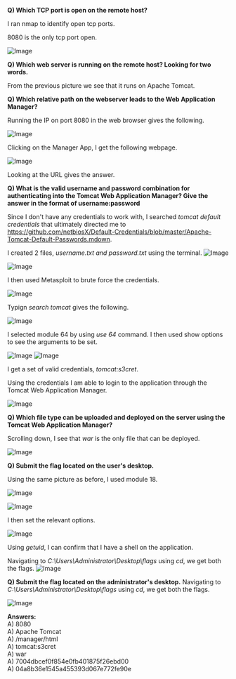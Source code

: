 **Q) Which TCP port is open on the remote host?**

I ran nmap to identify open tcp ports.

8080 is the only tcp port open.

![Image](https://github.com/user-attachments/assets/7f4de9f7-e3eb-48e3-a509-81d624a23bcf)

**Q) Which web server is running on the remote host? Looking for two words.**

From the previous picture we see that it runs on Apache Tomcat.

**Q) Which relative path on the webserver leads to the Web Application Manager?**

Running the IP on port 8080 in the web browser gives the following.

![Image](https://github.com/user-attachments/assets/9c92b1e4-9d1b-4be9-bebb-663aaa8e948c)

Clicking on the Manager App, I get the following webpage.

![Image](https://github.com/user-attachments/assets/20ac9f11-7a65-4929-a22e-94df0a5ee3fe)

Looking at the URL gives the answer.

**Q) What is the valid username and password combination for authenticating into the Tomcat Web Application Manager? Give the answer in the format of username:password**

Since I don't have any credentials to work with, I searched *tomcat default credentials* that ultimately directed me to https://github.com/netbiosX/Default-Credentials/blob/master/Apache-Tomcat-Default-Passwords.mdown.

I created 2 files, *username.txt and password.txt* using the terminal.
![Image](https://github.com/user-attachments/assets/82ac9d06-d5dc-48a8-b62d-cd4a6c6312c8)

![Image](https://github.com/user-attachments/assets/cb7ff244-e386-4bf3-ac71-7576dd1cce3a)

I then used Metasploit to brute force the credentials.

![Image](https://github.com/user-attachments/assets/ded6db70-5be1-439c-8502-1efee98d66bb)

Typign *search tomcat* gives the following.

![Image](https://github.com/user-attachments/assets/854a18f6-5c00-47cc-acd2-c58e0bcf5337)

I selected module 64 by using *use 64* command. I then used show options to see the arguments to be set. 

![Image](https://github.com/user-attachments/assets/5ad42fd9-35f0-4f74-b444-7f3e31658447)
![Image](https://github.com/user-attachments/assets/42053a03-ab28-4aa6-83c7-2731dbc1905a)

I get a set of valid credentials, *tomcat:s3cret*.


Using the credentials I am able to login to the application through the Tomcat Web Application Manager. 

![Image](https://github.com/user-attachments/assets/6228f9c6-d46a-4d7b-8ac5-a0cbd3712bfb)

**Q) Which file type can be uploaded and deployed on the server using the Tomcat Web Application Manager?**


Scrolling down, I see that *war* is the only file that can be deployed.

![Image](https://github.com/user-attachments/assets/46f6af23-443f-4a3e-809d-44f0085c00a5)

**Q) Submit the flag located on the user's desktop.**

Using the same picture as before, I used module 18.

![Image](https://github.com/user-attachments/assets/854a18f6-5c00-47cc-acd2-c58e0bcf5337)

![Image](https://github.com/user-attachments/assets/b34b1a60-6977-4bc9-902a-7f0f4460a19a)

I then set the relevant options.

![Image](https://github.com/user-attachments/assets/f8d533b3-b69f-4971-a532-8ed26106209a)

Using *getuid*, I can confirm that I have a shell on the application.

Navigating to *C:\Users\Administrator\Desktop\flags* using *cd*, we get both the flags.
![Image](https://github.com/user-attachments/assets/aaefeafd-555c-49ad-b8f3-13068e713b02)

**Q) Submit the flag located on the administrator's desktop.**
Navigating to *C:\Users\Administrator\Desktop\flags* using *cd*, we get both the flags.

![Image](https://github.com/user-attachments/assets/aaefeafd-555c-49ad-b8f3-13068e713b02)


**Answers:**
<br> A) 8080 
<br> A) Apache Tomcat
<br> A) /manager/html
<br> A) tomcat:s3cret
<br> A) war
<br> A) 7004dbcef0f854e0fb401875f26ebd00
<br> A) 04a8b36e1545a455393d067e772fe90e